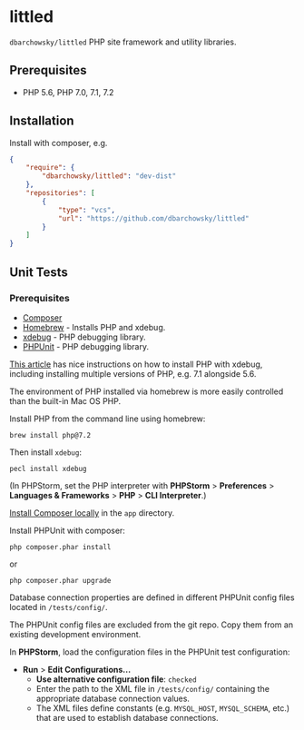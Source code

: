 # littled
`dbarchowsky/littled` PHP site framework and utility libraries.

## Prerequisites

* PHP 5.6, PHP 7.0, 7.1, 7.2

## Installation

Install with composer, e.g.

```json
{
	"require": {
		"dbarchowsky/littled": "dev-dist"
	},
	"repositories": [
		{
			"type": "vcs",
			"url": "https://github.com/dbarchowsky/littled"
		}
	]
}
```

## Unit Tests

### Prerequisites

* [Composer](https://getcomposer.org/download/)  
* [Homebrew](https://brew.sh/) - Installs PHP and xdebug.
* [xdebug](https://xdebug.org/) - PHP debugging library.
* [PHPUnit](https://phpunit.de/getting-started/phpunit-7.html) - PHP debugging library.

[This article](https://medium.com/@romaninsh/install-php-7-2-xdebug-on-macos-high-sierra-with-homebrew-july-2018-d7968fe7e8b8) has nice instructions on how to install PHP with xdebug, including installing multiple versions of PHP, e.g. 7.1 alongside 5.6.

The environment of PHP installed via homebrew is more easily controlled than the built-in Mac OS PHP.

Install PHP from the command line using homebrew:
```text
brew install php@7.2
```

Then install `xdebug`:
```text
pecl install xdebug
```

(In PHPStorm, set the PHP interpreter with **PHPStorm** > **Preferences** > **Languages & Frameworks** > **PHP** > **CLI Interpreter**.)

[Install Composer locally](https://getcomposer.org/download/) in the `app` directory.

Install PHPUnit with composer:
```$xslt
php composer.phar install
```
or 
```$xslt
php composer.phar upgrade
```

Database connection properties are defined in different PHPUnit config files located in `/tests/config/`. 

The PHPUnit config files are excluded from the git repo. Copy them from an existing development environment.

In **PHPStorm**, load the configuration files in the PHPUnit test configuration:
* **Run** > **Edit Configurations...**
  * **Use alternative configuration file**: `checked`
  * Enter the path to the XML file in `/tests/config/` containing the appropriate database connection values.
  * The XML files define constants (e.g. `MYSQL_HOST`, `MYSQL_SCHEMA`, etc.) that are used to establish database connections.